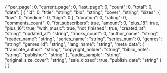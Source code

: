 {
  "per_page": 0,
  "current_page": 0,
  "last_page": 0,
  "count": 0,
  "total": 0,
  "data": [
    {
      "id": 0,
      "title": "string",
      "bio": "string",
      "cover": "string",
      "sizes": {
        "low": 0,
        "medium": 0,
        "high": 0
      },
      "duration": 0,
      "rating": 0,
      "comments_count": 0,
      "for_subscribers": true,
      "amount": 0,
      "plus_18": true,
      "plus_16": true,
      "with_music": true,
      "not_finished": true,
      "created_at": "string",
      "updated_at": "string",
      "tracks_count": 0,
      "author_name": "string",
      "reader_name": "string",
      "series_name": "string",
      "series_num": 0,
      "genres": "string",
      "genres_id": "string",
      "lang_name": "string",
      "meta_data": {
        "translate_author": "string",
        "copyright_holder": "string",
        "biblio_note": "string",
        "publisher": "string"
      },
      "audio_sample": "string",
      "original_size_cover": "string",
      "sale_closed": true,
      "publish_date": "string"
    }
  ]
}